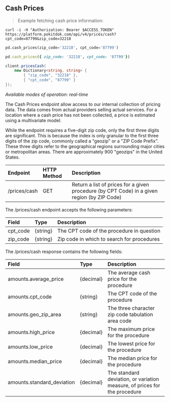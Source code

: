 ## Cash Prices
> Example fetching cash price information:

```shell
curl -i -H "Authorization: Bearer $ACCESS_TOKEN" https://platform.pokitdok.com/api/v4/prices/cash?cpt_code=87799&zip_code=32218
```

```python
pd.cash_prices(zip_code='32218', cpt_code='87799')
```

```ruby
pd.cash_prices({ zip_code: '32218', cpt_code: '87799'})
```

```csharp
client.pricesCash(
    new Dictionary<string, string> {
        { "zip_code", "32218" },
        { "cpt_code", "87799" }
});
```

*Available modes of operation: real-time*

The Cash Prices endpoint allow access to our internal collection of pricing
data. The data comes from actual providers selling actual services. For a
location where a cash price has not been collected, a price is estimated using a
multivariate model.

While the endpoint requires a five-digit zip code, only the first three digits
are significant. This is because the index is only granular to the first three
digits of the zip code, commonly called a "geozip" or a "ZIP Code Prefix". These
three digits refer to the geographical regions surrounding major cities or
metropolitan areas. There are approximately 900 "geozips" in the United States.

| Endpoint     | HTTP Method | Description                                                                                 |
|:-------------|:------------|:--------------------------------------------------------------------------------------------|
| /prices/cash | GET         | Return a list of prices for a given procedure (by CPT Code) in a given region (by ZIP Code) |

The /prices/cash endpoint accepts the following parameters:

| Field    | Type     | Description                                |
|:---------|:---------|:-------------------------------------------|
| cpt_code | {string} | The CPT code of the procedure in question  |
| zip_code | {string} | Zip code in which to search for procedures |

The /prices/cash response contains the following fields:

| Field                      | Type      | Description                                                               |
|:---------------------------|:----------|:--------------------------------------------------------------------------|
| amounts.average_price      | {decimal} | The average cash price for the procedure                                  |
| amounts.cpt_code           | {string}  | The CPT code of the procedure                                             |
| amounts.geo_zip_area       | {string}  | The three character zip code tabulation area code                         |
| amounts.high_price         | {decimal} | The maximum price for the procedure                                       |
| amounts.low_price          | {decimal} | The lowest price for the procedure                                        |
| amounts.median_price       | {decimal} | The median price for the procedure                                        |
| amounts.standard_deviation | {decimal} | The standard deviation, or variation measure, of prices for the procedure |
